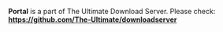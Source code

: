 **Portal** is a part of The Ultimate Download Server. Please check: **https://github.com/The-Ultimate/downloadserver**
